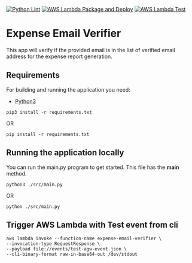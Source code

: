 [![Python Lint](https://github.com/pawanJ09/expense-email-verifier/actions/workflows/python-lint.yml/badge.svg)](https://github.com/pawanJ09/expense-email-verifier/actions/workflows/python-lint.yml)
[![AWS Lambda Package and Deploy](https://github.com/pawanJ09/expense-email-verifier/actions/workflows/aws-lambda-package-deploy.yml/badge.svg)](https://github.com/pawanJ09/expense-email-verifier/actions/workflows/aws-lambda-package-deploy.yml)
[![AWS Lambda Test](https://github.com/pawanJ09/expense-email-verifier/actions/workflows/aws-lambda-test.yml/badge.svg)](https://github.com/pawanJ09/expense-email-verifier/actions/workflows/aws-lambda-test.yml)

# Expense Email Verifier

This app will verify if the provided email is in the list of verified email address for the 
expense report generation.

## Requirements

For building and running the application you need:

- [Python3](https://www.python.org/downloads/)

```shell
pip3 install -r requirements.txt
```
OR
```shell
pip install -r requirements.txt
```

## Running the application locally

You can run the main.py program to get started. This file has the __main__ method.

```shell
python3 ./src/main.py
```
OR
```shell
python ./src/main.py
```

## Trigger AWS Lambda with Test event from cli

```shell
aws lambda invoke --function-name expense-email-verifier \
--invocation-type RequestResponse \
--payload file://events/test-agw-event.json \
--cli-binary-format raw-in-base64-out /dev/stdout
```
